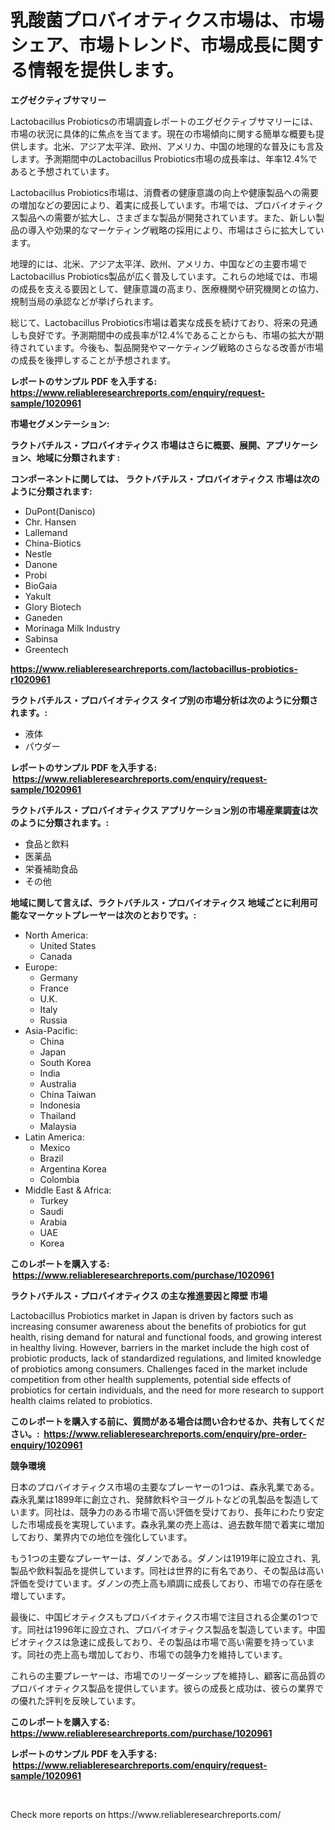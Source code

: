<p><h1>乳酸菌プロバイオティクス市場は、市場シェア、市場トレンド、市場成長に関する情報を提供します。</h1></p><p><strong>エグゼクティブサマリー</strong></p>
<p><p>Lactobacillus Probioticsの市場調査レポートのエグゼクティブサマリーには、市場の状況に具体的に焦点を当てます。現在の市場傾向に関する簡単な概要も提供します。北米、アジア太平洋、欧州、アメリカ、中国の地理的な普及にも言及します。予測期間中のLactobacillus Probiotics市場の成長率は、年率12.4%であると予想されています。 </p><p>Lactobacillus Probiotics市場は、消費者の健康意識の向上や健康製品への需要の増加などの要因により、着実に成長しています。市場では、プロバイオティクス製品への需要が拡大し、さまざまな製品が開発されています。また、新しい製品の導入や効果的なマーケティング戦略の採用により、市場はさらに拡大しています。</p><p>地理的には、北米、アジア太平洋、欧州、アメリカ、中国などの主要市場でLactobacillus Probiotics製品が広く普及しています。これらの地域では、市場の成長を支える要因として、健康意識の高まり、医療機関や研究機関との協力、規制当局の承認などが挙げられます。</p><p>総じて、Lactobacillus Probiotics市場は着実な成長を続けており、将来の見通しも良好です。予測期間中の成長率が12.4%であることからも、市場の拡大が期待されています。今後も、製品開発やマーケティング戦略のさらなる改善が市場の成長を後押しすることが予想されます。</p></p>
<p><strong>レポートのサンプル PDF を入手する: <a href="https://www.reliableresearchreports.com/enquiry/request-sample/1020961">https://www.reliableresearchreports.com/enquiry/request-sample/1020961</a></strong></p>
<p><strong>市場セグメンテーション:</strong></p>
<p><strong> ラクトバチルス・プロバイオティクス 市場はさらに概要、展開、アプリケーション、地域に分類されます :</strong></p>
<p><strong>コンポーネントに関しては、 ラクトバチルス・プロバイオティクス 市場は次のように分類されます: &nbsp;</strong></p>
<p><ul><li>DuPont(Danisco)</li><li>Chr. Hansen</li><li>Lallemand</li><li>China-Biotics</li><li>Nestle</li><li>Danone</li><li>Probi</li><li>BioGaia</li><li>Yakult</li><li>Glory Biotech</li><li>Ganeden</li><li>Morinaga Milk Industry</li><li>Sabinsa</li><li>Greentech</li></ul></p>
<p><strong><a href="https://www.reliableresearchreports.com/lactobacillus-probiotics-r1020961">https://www.reliableresearchreports.com/lactobacillus-probiotics-r1020961</a></strong></p>
<p><strong> ラクトバチルス・プロバイオティクス タイプ別の市場分析は次のように分類されます。:</strong></p>
<p><ul><li>液体</li><li>パウダー</li></ul></p>
<p><strong>レポートのサンプル PDF を入手する: &nbsp;<a href="https://www.reliableresearchreports.com/enquiry/request-sample/1020961">https://www.reliableresearchreports.com/enquiry/request-sample/1020961</a></strong></p>
<p><strong> ラクトバチルス・プロバイオティクス アプリケーション別の市場産業調査は次のように分類されます。:</strong></p>
<p><ul><li>食品と飲料</li><li>医薬品</li><li>栄養補助食品</li><li>その他</li></ul></p>
<p><strong>地域に関して言えば、ラクトバチルス・プロバイオティクス 地域ごとに利用可能なマーケットプレーヤーは次のとおりです。:</strong></p>
<p><ul>
    <li>
        North America:
        <ul>
            <li>United States</li>
            <li>Canada</li>
        </ul>
    </li>
    <li>
        Europe:
        <ul>
            <li>Germany</li>
            <li>France</li>
            <li>U.K.</li>
            <li>Italy</li>
            <li>Russia</li>
        </ul>
    </li>
    <li>
        Asia-Pacific:
        <ul>
            <li>China</li>
            <li>Japan</li>
            <li>South Korea</li>
            <li>India</li>
            <li>Australia</li>
            <li>China Taiwan</li>
            <li>Indonesia</li>
            <li>Thailand</li>
            <li>Malaysia</li>
        </ul>
    </li>
    <li>
        Latin America:
        <ul>
            <li>Mexico</li>
            <li>Brazil</li>
            <li>Argentina Korea</li>
            <li>Colombia</li>
        </ul>
    </li>
    <li>
        Middle East & Africa:
        <ul>
            <li>Turkey</li>
            <li>Saudi</li>
            <li>Arabia</li>
            <li>UAE</li>
            <li>Korea</li>
        </ul>
    </li>
    </ul></p>
<p><strong>このレポートを購入する: &nbsp;<a href="https://www.reliableresearchreports.com/purchase/1020961">https://www.reliableresearchreports.com/purchase/1020961</a></strong></p>
<p><strong>ラクトバチルス・プロバイオティクス の主な推進要因と障壁 市場</strong></p>
<p><p>Lactobacillus Probiotics market in Japan is driven by factors such as increasing consumer awareness about the benefits of probiotics for gut health, rising demand for natural and functional foods, and growing interest in healthy living. However, barriers in the market include the high cost of probiotic products, lack of standardized regulations, and limited knowledge of probiotics among consumers. Challenges faced in the market include competition from other health supplements, potential side effects of probiotics for certain individuals, and the need for more research to support health claims related to probiotics.</p></p>
<p><strong>このレポートを購入する前に、質問がある場合は問い合わせるか、共有してください。:&nbsp; <a href="https://www.reliableresearchreports.com/enquiry/pre-order-enquiry/1020961">https://www.reliableresearchreports.com/enquiry/pre-order-enquiry/1020961</a></strong></p>
<p><strong>競争環境</strong></p>
<p><p>日本のプロバイオティクス市場の主要なプレーヤーの1つは、森永乳業である。森永乳業は1899年に創立され、発酵飲料やヨーグルトなどの乳製品を製造しています。同社は、競争力のある市場で高い評価を受けており、長年にわたり安定した市場成長を実現しています。森永乳業の売上高は、過去数年間で着実に増加しており、業界内での地位を強化しています。</p><p>もう1つの主要なプレーヤーは、ダノンである。ダノンは1919年に設立され、乳製品や飲料製品を提供しています。同社は世界的に有名であり、その製品は高い評価を受けています。ダノンの売上高も順調に成長しており、市場での存在感を増しています。</p><p>最後に、中国ビオティクスもプロバイオティクス市場で注目される企業の1つです。同社は1996年に設立され、プロバイオティクス製品を製造しています。中国ビオティクスは急速に成長しており、その製品は市場で高い需要を持っています。同社の売上高も増加しており、市場での競争力を維持しています。</p><p>これらの主要プレーヤーは、市場でのリーダーシップを維持し、顧客に高品質のプロバイオティクス製品を提供しています。彼らの成長と成功は、彼らの業界での優れた評判を反映しています。</p></p>
<p><strong>このレポートを購入する: &nbsp; <a href="https://www.reliableresearchreports.com/purchase/1020961">https://www.reliableresearchreports.com/purchase/1020961</a></strong></p>
<p><strong>レポートのサンプル PDF を入手する: &nbsp;<a href="https://www.reliableresearchreports.com/enquiry/request-sample/1020961">https://www.reliableresearchreports.com/enquiry/request-sample/1020961</a></strong><strong></strong></p>
<p>&nbsp;</p>
<p>Check more reports on https://www.reliableresearchreports.com/</p>
